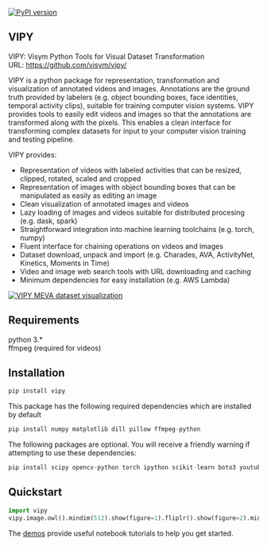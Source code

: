 [![PyPI version](https://badge.fury.io/py/vipy.svg)](https://badge.fury.io/py/vipy)

VIPY
-------------------
VIPY: Visym Python Tools for Visual Dataset Transformation    
URL: https://github.com/visym/vipy/  

VIPY is a python package for representation, transformation and visualization of annotated videos and images.  Annotations are the ground truth provided by labelers (e.g. object bounding boxes, face identities, temporal activity clips), suitable for training computer vision systems.  VIPY provides tools to easily edit videos and images so that the annotations are transformed along with the pixels.  This enables a clean interface for transforming complex datasets for input to your computer vision training and testing pipeline.

VIPY provides:  

* Representation of videos with labeled activities that can be resized, clipped, rotated, scaled and cropped
* Representation of images with object bounding boxes that can be manipulated as easily as editing an image
* Clean visualization of annotated images and videos 
* Lazy loading of images and videos suitable for distributed procesing (e.g. dask, spark)
* Straightforward integration into machine learning toolchains (e.g. torch, numpy)
* Fluent interface for chaining operations on videos and images
* Dataset download, unpack and import (e.g. Charades, AVA, ActivityNet, Kinetics, Moments in Time)
* Video and image web search tools with URL downloading and caching
* Minimum dependencies for easy installation (e.g. AWS Lambda)

[![VIPY MEVA dataset visualization](http://i3.ytimg.com/vi/_jixHQr5dK4/maxresdefault.jpg)](https://youtu.be/_jixHQr5dK4)


Requirements
-------------------
python 3.*  
ffmpeg (required for videos)  


Installation
-------------------

```python
pip install vipy
```

This package has the following required dependencies which are installed by default
```python
pip install numpy matplotlib dill pillow ffmpeg-python
```

The following packages are optional.  You will receive a friendly warning if attempting to use these dependencies:
```python
pip install scipy opencv-python torch ipython scikit-learn boto3 youtube-dl dask distributed h5py nltk bs4 dropbox pyyaml pytest
```

Quickstart
-------------------
```python
import vipy
vipy.image.owl().mindim(512).show(figure=1).fliplr().show(figure=2).minsquare().show(figure=3)
```

The [demos](https://github.com/visym/vipy/tree/master/demo) provide useful notebook tutorials to help you get started.
